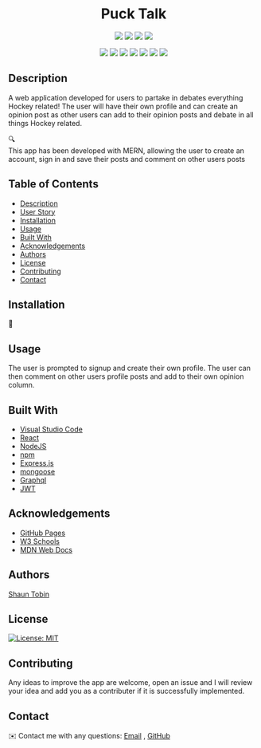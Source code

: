 <h1 align="center">Puck Talk</h1>
   
  
<p align="center">
    <img src="https://img.shields.io/github/repo-size/tobin14-jpg/Puck-Talk" />
    <img src="https://img.shields.io/github/languages/top/tobin14-jpg/Puck-Talk"  />
    <img src="https://img.shields.io/github/issues/tobin14-jpg/Puck-Talk" />
    <img src="https://img.shields.io/github/last-commit/tobin14-jpg/Puck-Talk" >
</p>
  
<p align="center">
    <img src="https://img.shields.io/badge/Javascript-yellow" />
    <img src="https://img.shields.io/badge/VisualStudioCode-blue"  />
    <img src="https://img.shields.io/badge/-MongoDB-red" >
    <img src="https://img.shields.io/badge/-Express-brightgreen" >
    <img src="https://img.shields.io/badge/-React-blueviolet" >
    <img src="https://img.shields.io/badge/-Node.js-yellowgreen" />
    <img src="https://img.shields.io/badge/-GraphQL-red" >
  


</p>
   
## Description
  A web application developed for users to partake in debates everything Hockey related! The user will have their own profile and can create an opinion post as other users can add to their opinion posts and debate in all things Hockey related.
  
  
🔍
<br>
This app has been developed with MERN, allowing the user to create an account, sign in and save their posts and comment on other users posts
  
## Table of Contents
- [Description](#description)
- [User Story](#user-story)
- [Installation](#installation)
- [Usage](#usage)
- [Built With](#built-with)
- [Acknowledgements](#acknowledgements)
- [Authors](#authors)
- [License](#license)
- [Contributing](#contributing)
- [Contact](#contact)

## Installation
💾

## Usage
The user is prompted to signup and create their own profile. The user can then comment on other users profile posts and add to their own opinion column. 

  
## Built With

* [Visual Studio Code](https://code.visualstudio.com/)
* [React](https://reactjs.org/)
* [NodeJS](https://nodejs.org/en/)
* [npm](https://www.npmjs.com/)
* [Express.js](https://expressjs.com/)
* [mongoose](https://mongoosejs.com/docs/)
* [Graphql](https://graphql.org/)
* [JWT](https://jwt.io/)

## Acknowledgements

* [GitHub Pages](https://pages.github.com)
* [W3 Schools](https://www.w3schools.com/)
* [MDN Web Docs](https://developer.mozilla.org/en-US/)

## Authors

[Shaun Tobin](https://github.com/tobin14-jpg) 
  
## License

[![License: MIT](https://img.shields.io/badge/License-MIT-yellow.svg)](https://opensource.org/licenses/MIT)

## Contributing

Any ideas to improve the app are welcome, open an issue and I will review your idea and add you as a contributer if it is successfully implemented.

## Contact
✉️ Contact me with any questions: [Email](mailto:shauntobin88@gmail.com) , [GitHub](https://github.com/tobin14-jpg)<br />

